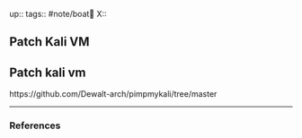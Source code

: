 up::
tags:: #note/boat🚤 
X:: 

## Patch Kali VM

## Patch kali vm

https\://github.com/Dewalt-arch/pimpmykali/tree/master


---

### References
